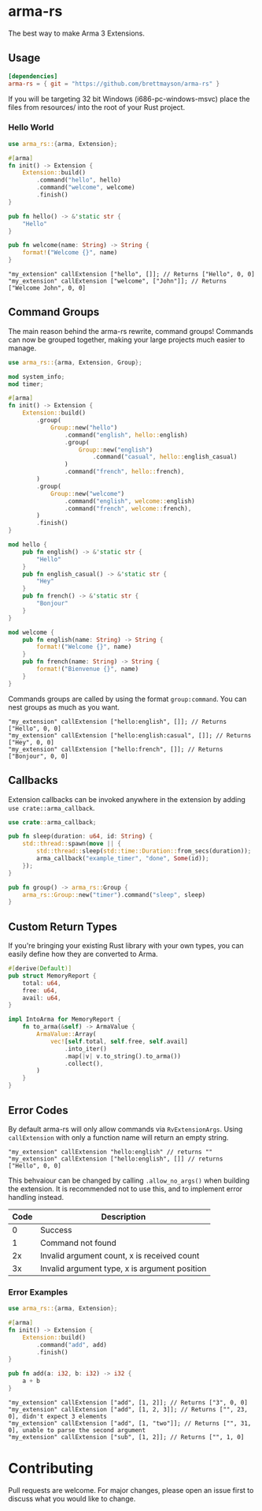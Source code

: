 # arma-rs 

The best way to make Arma 3 Extensions.

## Usage

```toml
[dependencies]
arma-rs = { git = "https://github.com/brettmayson/arma-rs" }
```

If you will be targeting 32 bit Windows (i686-pc-windows-msvc) place the files from resources/ into the root of your Rust project.

### Hello World

```rs
use arma_rs::{arma, Extension};

#[arma]
fn init() -> Extension {
    Extension::build()
        .command("hello", hello)
        .command("welcome", welcome)
        .finish()
}

pub fn hello() -> &'static str {
    "Hello"
}

pub fn welcome(name: String) -> String {
    format!("Welcome {}", name)
}
```

```sqf
"my_extension" callExtension ["hello", []]; // Returns ["Hello", 0, 0]
"my_extension" callExtension ["welcome", ["John"]]; // Returns ["Welcome John", 0, 0]
```
## Command Groups

The main reason behind the arma-rs rewrite, command groups! Commands can now be grouped together, making your large projects much easier to manage.

```rs
use arma_rs::{arma, Extension, Group};

mod system_info;
mod timer;

#[arma]
fn init() -> Extension {
    Extension::build()
        .group(
            Group::new("hello")
                .command("english", hello::english)
                .group(
                    Group::new("english")
                        .command("casual", hello::english_casual)
                )
                .command("french", hello::french),
        )
        .group(
            Group::new("welcome")
                .command("english", welcome::english)
                .command("french", welcome::french),
        )
        .finish()
}

mod hello {
    pub fn english() -> &'static str {
        "Hello"
    }
    pub fn english_casual() -> &'static str {
        "Hey"
    }
    pub fn french() -> &'static str {
        "Bonjour"
    }
}

mod welcome {
    pub fn english(name: String) -> String {
        format!("Welcome {}", name)
    }
    pub fn french(name: String) -> String {
        format!("Bienvenue {}", name)
    }
}
```

Commands groups are called by using the format `group:command`. You can nest groups as much as you want.

```sqf
"my_extension" callExtension ["hello:english", []]; // Returns ["Hello", 0, 0]
"my_extension" callExtension ["hello:english:casual", []]; // Returns ["Hey", 0, 0]
"my_extension" callExtension ["hello:french", []]; // Returns ["Bonjour", 0, 0]
```

## Callbacks

Extension callbacks can be invoked anywhere in the extension by adding `use crate::arma_callback`.

```rs
use crate::arma_callback;

pub fn sleep(duration: u64, id: String) {
    std::thread::spawn(move || {
        std::thread::sleep(std::time::Duration::from_secs(duration));
        arma_callback("example_timer", "done", Some(id));
    });
}

pub fn group() -> arma_rs::Group {
    arma_rs::Group::new("timer").command("sleep", sleep)
}
```

## Custom Return Types

If you're bringing your existing Rust library with your own types, you can easily define how they are converted to Arma.

```rs
#[derive(Default)]
pub struct MemoryReport {
    total: u64,
    free: u64,
    avail: u64,
}

impl IntoArma for MemoryReport {
    fn to_arma(&self) -> ArmaValue {
        ArmaValue::Array(
            vec![self.total, self.free, self.avail]
                .into_iter()
                .map(|v| v.to_string().to_arma())
                .collect(),
        )
    }
}
```

## Error Codes

By default arma-rs will only allow commands via `RvExtensionArgs`. Using `callExtension` with only a function name will return an empty string.

```sqf
"my_extension" callExtension "hello:english" // returns ""
"my_extension" callExtension ["hello:english", []] // returns ["Hello", 0, 0]
```

This behvaiour can be changed by calling `.allow_no_args()` when building the extension. It is recommended not to use this, and to implement error handling instead.

| Code | Description                                   |
|------|-----------------------------------------------|
|  0   | Success                                       |
|  1   | Command not found                             |
|  2x  | Invalid argument count, x is received count   |
|  3x  | Invalid argument type, x is argument position |

### Error Examples

```rs
use arma_rs::{arma, Extension};

#[arma]
fn init() -> Extension {
    Extension::build()
        .command("add", add)
        .finish()
}

pub fn add(a: i32, b: i32) -> i32 {
    a + b
}
```

```sqf
"my_extension" callExtension ["add", [1, 2]]; // Returns ["3", 0, 0]
"my_extension" callExtension ["add", [1, 2, 3]]; // Returns ["", 23, 0], didn't expect 3 elements
"my_extension" callExtension ["add", [1, "two"]]; // Returns ["", 31, 0], unable to parse the second argument
"my_extension" callExtension ["sub", [1, 2]]; // Returns ["", 1, 0]
```

# Contributing

Pull requests are welcome. For major changes, please open an issue first to discuss what you would like to change.
